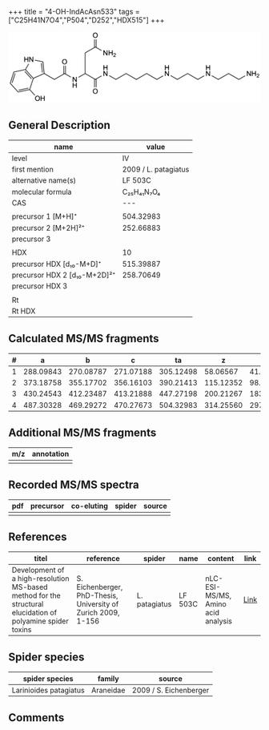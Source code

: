 +++
title = "4-OH-IndAcAsn533"
tags = ["C25H41N7O4","P504","D252","HDX515"]
+++

![](/img/4-OH-IndAcAsn533.png)

## General Description

| name                         | value                |
|------------------------------|----------------------|
| level                        | IV                   |
| first mention                | 2009 / L. patagiatus |
| alternative name(s)          | LF 503C              |
| molecular formula            | C₂₅H₄₁N₇O₄           |
| CAS                          | ---                  |
|                              |                      |
| precursor 1 [M+H]⁺           | 504.32983            |
| precursor 2 [M+2H]²⁺         | 252.66883            |
| precursor 3                  |                      |
|                              |                      |
| HDX                          | 10                   |
| precursor HDX   [d₁₀-M+D]⁺   | 515.39887            |
| precursor HDX 2 [d₁₀-M+2D]²⁺ | 258.70649            |
| precursor HDX 3              |                      |
|                              |                      |
| Rt                           |                      |
| Rt HDX                       |                      |

## Calculated MS/MS fragments

| # | a         | b         | c         | ta        | z         | y         | tz        |
|---|-----------|-----------|-----------|-----------|-----------|-----------|-----------|
| 1 | 288.09843 | 270.08787 | 271.07188 | 305.12498 | 58.06567  | 41.03912  | 75.09222  |
| 2 | 373.18758 | 355.17702 | 356.16103 | 390.21413 | 115.12352 | 98.09697  | 132.15007 |
| 3 | 430.24543 | 412.23487 | 413.21888 | 447.27198 | 200.21267 | 183.18612 | 217.23922 |
| 4 | 487.30328 | 469.29272 | 470.27673 | 504.32983 | 314.25560 | 297.22905 | 331.28215 |

## Additional MS/MS fragments

| m/z       | annotation |
|-----------|------------|
|           |            |

## Recorded MS/MS spectra

| pdf | precursor | co-eluting | spider    | source                              |
|-----|-----------|------------|-----------|-------------------------------------|
|     |           |            |           |                                     |

## References

| titel                                                                                                      | reference                                                     | spider        | name    | content                            | link                                                               |
|------------------------------------------------------------------------------------------------------------|---------------------------------------------------------------|---------------|---------|------------------------------------|--------------------------------------------------------------------|
| Development of a high-resolution MS-based method for the structural elucidation of polyamine spider toxins | S. Eichenberger, PhD-Thesis, University of Zurich 2009, 1-156 | L. patagiatus | LF 503C | nLC-ESI-MS/MS, Amino acid analysis | [Link](https://www.zora.uzh.ch/id/eprint/12787/1/Eichenberger.pdf) | 

## Spider species

| spider species         | family    | source                 |
|------------------------|-----------|------------------------|
| Larinioides patagiatus | Araneidae | 2009 / S. Eichenberger |

## Comments